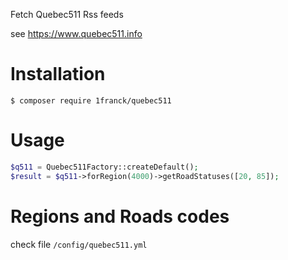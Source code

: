 Fetch Quebec511 Rss feeds

see https://www.quebec511.info

# Installation

    $ composer require 1franck/quebec511

# Usage

```php
$q511 = Quebec511Factory::createDefault();
$result = $q511->forRegion(4000)->getRoadStatuses([20, 85]);
```

# Regions and Roads codes

check file ``/config/quebec511.yml``
